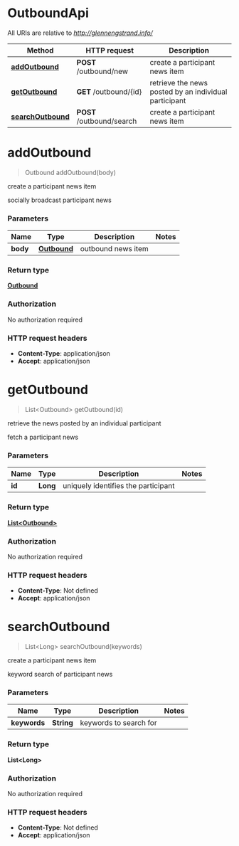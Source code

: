 # OutboundApi

All URIs are relative to *http://glennengstrand.info/*

Method | HTTP request | Description
------------- | ------------- | -------------
[**addOutbound**](OutboundApi.md#addOutbound) | **POST** /outbound/new | create a participant news item
[**getOutbound**](OutboundApi.md#getOutbound) | **GET** /outbound/{id} | retrieve the news posted by an individual participant
[**searchOutbound**](OutboundApi.md#searchOutbound) | **POST** /outbound/search | create a participant news item


<a name="addOutbound"></a>
# **addOutbound**
> Outbound addOutbound(body)

create a participant news item

socially broadcast participant news

### Parameters

Name | Type | Description  | Notes
------------- | ------------- | ------------- | -------------
 **body** | [**Outbound**](Outbound.md)| outbound news item |

### Return type

[**Outbound**](Outbound.md)

### Authorization

No authorization required

### HTTP request headers

 - **Content-Type**: application/json
 - **Accept**: application/json

<a name="getOutbound"></a>
# **getOutbound**
> List&lt;Outbound&gt; getOutbound(id)

retrieve the news posted by an individual participant

fetch a participant news

### Parameters

Name | Type | Description  | Notes
------------- | ------------- | ------------- | -------------
 **id** | **Long**| uniquely identifies the participant |

### Return type

[**List&lt;Outbound&gt;**](Outbound.md)

### Authorization

No authorization required

### HTTP request headers

 - **Content-Type**: Not defined
 - **Accept**: application/json

<a name="searchOutbound"></a>
# **searchOutbound**
> List&lt;Long&gt; searchOutbound(keywords)

create a participant news item

keyword search of participant news

### Parameters

Name | Type | Description  | Notes
------------- | ------------- | ------------- | -------------
 **keywords** | **String**| keywords to search for |

### Return type

**List&lt;Long&gt;**

### Authorization

No authorization required

### HTTP request headers

 - **Content-Type**: Not defined
 - **Accept**: application/json

